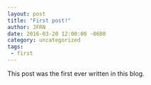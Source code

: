 ```yaml
---
layout: post
title: "First post!"
author: JFRN
date: 2016-03-20 12:00:00 -0600
category: uncategorized
tags:
 - first
---
```


This post was the first ever written in this blog.
